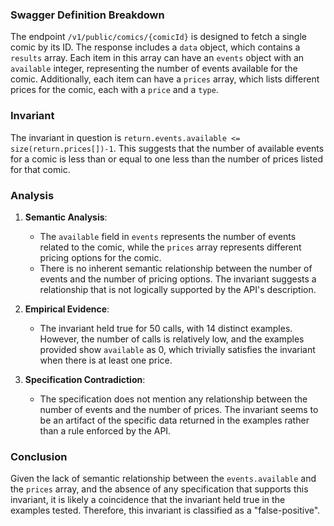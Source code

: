 ### Swagger Definition Breakdown

The endpoint `/v1/public/comics/{comicId}` is designed to fetch a single comic by its ID. The response includes a `data` object, which contains a `results` array. Each item in this array can have an `events` object with an `available` integer, representing the number of events available for the comic. Additionally, each item can have a `prices` array, which lists different prices for the comic, each with a `price` and a `type`.

### Invariant

The invariant in question is `return.events.available <= size(return.prices[])-1`. This suggests that the number of available events for a comic is less than or equal to one less than the number of prices listed for that comic.

### Analysis

1. **Semantic Analysis**:
   - The `available` field in `events` represents the number of events related to the comic, while the `prices` array represents different pricing options for the comic.
   - There is no inherent semantic relationship between the number of events and the number of pricing options. The invariant suggests a relationship that is not logically supported by the API's description.

2. **Empirical Evidence**:
   - The invariant held true for 50 calls, with 14 distinct examples. However, the number of calls is relatively low, and the examples provided show `available` as 0, which trivially satisfies the invariant when there is at least one price.

3. **Specification Contradiction**:
   - The specification does not mention any relationship between the number of events and the number of prices. The invariant seems to be an artifact of the specific data returned in the examples rather than a rule enforced by the API.

### Conclusion

Given the lack of semantic relationship between the `events.available` and the `prices` array, and the absence of any specification that supports this invariant, it is likely a coincidence that the invariant held true in the examples tested. Therefore, this invariant is classified as a "false-positive".
